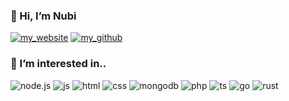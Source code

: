 ### 👋 Hi, I’m Nubi
[![my_website](https://img.shields.io/badge/RaonHive-FF9800?style=flat&logo=google-chrome&logoColor=white)](https://raonhive.win)
[![my_github](https://img.shields.io/badge/NubiHub-222222?style=flat&logo=github&logoColor=white)](https://github.com/nubihub)

### 👀 I’m interested in..
![node.js](https://img.shields.io/badge/Node.js-43853D?style=flat&logo=node.js&logoColor=white)
![js](https://img.shields.io/badge/JavaScript-323330?style=flat&logo=javascript&logoColor=white)
![html](https://img.shields.io/badge/HTML5-E34F26?style=flat&logo=html5&logoColor=white)
![css](https://img.shields.io/badge/CSS3-1572B6?style=flat&logo=css3&logoColor=white)
![mongodb](https://img.shields.io/badge/MongoDB-4EA94B?style=flat&logo=mongodb&logoColor=white)
![php](https://img.shields.io/badge/PHP-777BB4?style=flat&logo=php&logoColor=white)
![ts](https://img.shields.io/badge/TypeScript-007ACC?style=flat&logo=typescript&logoColor=white)
![go](https://img.shields.io/badge/Go-00ADD8?style=flat&logo=go&logoColor=white)
![rust](https://img.shields.io/badge/Rust-222222?style=flat&logo=rust&logoColor=white)

<!---
nubihub/nubihub is a ✨ special ✨ repository because its `README.md` (this file) appears on your GitHub profile.
You can click the Preview link to take a look at your changes.
--->

